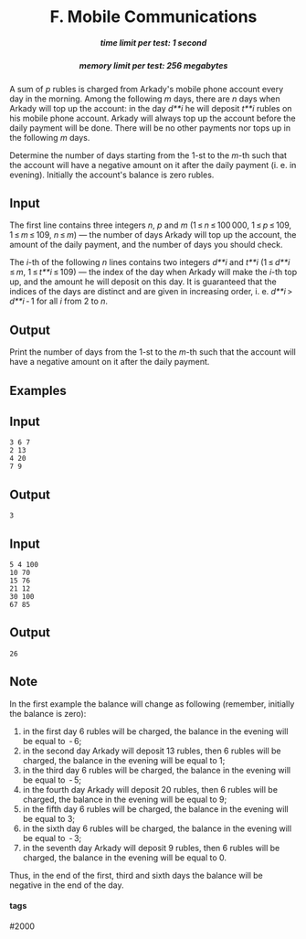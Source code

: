 <h1 style='text-align: center;'> F. Mobile Communications</h1>

<h5 style='text-align: center;'>time limit per test: 1 second</h5>
<h5 style='text-align: center;'>memory limit per test: 256 megabytes</h5>

A sum of *p* rubles is charged from Arkady's mobile phone account every day in the morning. Among the following *m* days, there are *n* days when Arkady will top up the account: in the day *d**i* he will deposit *t**i* rubles on his mobile phone account. Arkady will always top up the account before the daily payment will be done. There will be no other payments nor tops up in the following *m* days.

Determine the number of days starting from the 1-st to the *m*-th such that the account will have a negative amount on it after the daily payment (i. e. in evening). Initially the account's balance is zero rubles.

## Input

The first line contains three integers *n*, *p* and *m* (1 ≤ *n* ≤ 100 000, 1 ≤ *p* ≤ 109, 1 ≤ *m* ≤ 109, *n* ≤ *m*) — the number of days Arkady will top up the account, the amount of the daily payment, and the number of days you should check.

The *i*-th of the following *n* lines contains two integers *d**i* and *t**i* (1 ≤ *d**i* ≤ *m*, 1 ≤ *t**i* ≤ 109) — the index of the day when Arkady will make the *i*-th top up, and the amount he will deposit on this day. It is guaranteed that the indices of the days are distinct and are given in increasing order, i. e. *d**i* > *d**i* - 1 for all *i* from 2 to *n*.

## Output

Print the number of days from the 1-st to the *m*-th such that the account will have a negative amount on it after the daily payment.

## Examples

## Input


```
3 6 7  
2 13  
4 20  
7 9  

```
## Output


```
3  

```
## Input


```
5 4 100  
10 70  
15 76  
21 12  
30 100  
67 85  

```
## Output


```
26  

```
## Note

In the first example the balance will change as following (remember, initially the balance is zero):

1. in the first day 6 rubles will be charged, the balance in the evening will be equal to  - 6;
2. in the second day Arkady will deposit 13 rubles, then 6 rubles will be charged, the balance in the evening will be equal to 1;
3. in the third day 6 rubles will be charged, the balance in the evening will be equal to  - 5;
4. in the fourth day Arkady will deposit 20 rubles, then 6 rubles will be charged, the balance in the evening will be equal to 9;
5. in the fifth day 6 rubles will be charged, the balance in the evening will be equal to 3;
6. in the sixth day 6 rubles will be charged, the balance in the evening will be equal to  - 3;
7. in the seventh day Arkady will deposit 9 rubles, then 6 rubles will be charged, the balance in the evening will be equal to 0.

Thus, in the end of the first, third and sixth days the balance will be negative in the end of the day.



#### tags 

#2000 